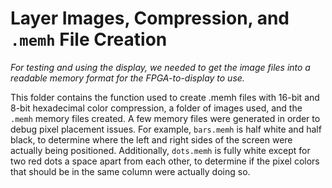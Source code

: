 # Layer Images, Compression, and `.memh` File Creation

*For testing and using the display, we needed to get the image files into a readable memory format for the FPGA-to-display to use.*

This folder contains the function used to create .memh files with 16-bit and 8-bit hexadecimal color compression, a folder of images used, and the `.memh` memory files created. A few memory files were generated in order to debug pixel placement issues. For example, `bars.memh` is half white and half black, to determine where the left and right sides of the screen were actually being positioned. Additionally, `dots.memh` is fully white except for two red dots a space apart from each other, to determine if the pixel colors that should be in the same column were actually doing so.